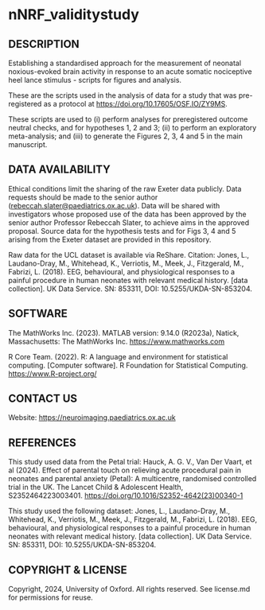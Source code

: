 # nNRF_validitystudy

## DESCRIPTION
Establishing a standardised approach for the measurement of neonatal noxious-evoked brain activity in response to an acute somatic nociceptive heel lance stimulus - scripts for figures and analysis.

These are the scripts used in the analysis of data for a study that was pre-registered as a protocol at https://doi.org/10.17605/OSF.IO/ZY9MS. 

These scripts are used to (i) perform analyses for preregistered outcome neutral checks, and for hypotheses 1, 2 and 3; (ii) to perform an exploratory meta-analysis; and (iii) to generate the Figures 2, 3, 4 and 5 in the main manuscript. 

## DATA AVAILABILITY
Ethical conditions limit the sharing of the raw Exeter data publicly. Data requests should be made to the senior author (rebeccah.slater@paediatrics.ox.ac.uk). Data will be shared with investigators whose proposed use of the data has been approved by the senior author Professor Rebeccah Slater, to achieve aims in the approved proposal. Source data for the hypothesis tests and for Figs 3, 4 and 5 arising from the Exeter dataset are provided in this repository. 

Raw data for the UCL dataset is available via ReShare. Citation: Jones, L., Laudano-Dray, M., Whitehead, K., Verriotis, M., Meek, J., Fitzgerald, M., Fabrizi, L. (2018). EEG, behavioural, and physiological responses to a painful procedure in human neonates with relevant medical history. [data collection]. UK Data Service. SN: 853311, DOI: 10.5255/UKDA-SN-853204. 

## SOFTWARE
The MathWorks Inc. (2023). MATLAB version: 9.14.0 (R2023a), Natick, Massachusetts: The MathWorks Inc. https://www.mathworks.com

R Core Team. (2022). R: A language and environment for statistical computing. [Computer software]. R Foundation for Statistical Computing. https://www.R-project.org/

## CONTACT US
Website: https://neuroimaging.paediatrics.ox.ac.uk

## REFERENCES
This study used data from the Petal trial: Hauck, A. G. V., Van Der Vaart, et al (2024). Effect of parental touch on relieving acute procedural pain in neonates and parental anxiety (Petal): A multicentre, randomised controlled trial in the UK. The Lancet Child & Adolescent Health, S2352464223003401. https://doi.org/10.1016/S2352-4642(23)00340-1

This study used the following dataset: Jones, L., Laudano-Dray, M., Whitehead, K., Verriotis, M., Meek, J., Fitzgerald, M., Fabrizi, L. (2018). EEG, behavioural, and physiological responses to a painful procedure in human neonates with relevant medical history. [data collection]. UK Data Service. SN: 853311, DOI: 10.5255/UKDA-SN-853204.

## COPYRIGHT & LICENSE
Copyright, 2024, University of Oxford. All rights reserved. See license.md for permissions for reuse. 
